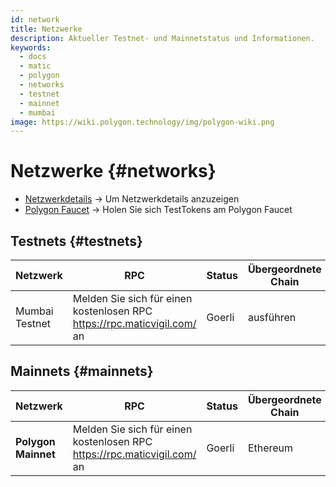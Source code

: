 ```yaml
---
id: network
title: Netzwerke
description: Aktueller Testnet- und Mainnetstatus und Informationen.
keywords:
  - docs
  - matic
  - polygon
  - networks
  - testnet
  - mainnet
  - mumbai
image: https://wiki.polygon.technology/img/polygon-wiki.png
---
```


# Netzwerke {#networks}

- [Netzwerkdetails](/docs/integrate/network-detail) → Um Netzwerkdetails anzuzeigen
- [Polygon Faucet](https://faucet.polygon.technology/) → Holen Sie sich TestTokens am Polygon Faucet


## Testnets {#testnets}
| Netzwerk | RPC | Status | Übergeordnete Chain | Block-Explorer |
|-----------|------|----------------|----------------------------------------------------------------------------------------------------------------|------------------------------------|
| Mumbai Testnet | Melden Sie sich für einen kostenlosen RPC https://rpc.maticvigil.com/ an | Goerli | ausführen | [:ledger:](https://mumbai.polygonscan.com/) |


## Mainnets {#mainnets}
| Netzwerk | RPC | Status | Übergeordnete Chain | Block-Explorer |
|---------------|------|------------|------------------------------------------------------------------------------|-------------------------------------
| **Polygon Mainnet** | Melden Sie sich für einen kostenlosen RPC https://rpc.maticvigil.com/ an | Goerli | Ethereum | [:ledger:](https://polygonscan.com/) |

